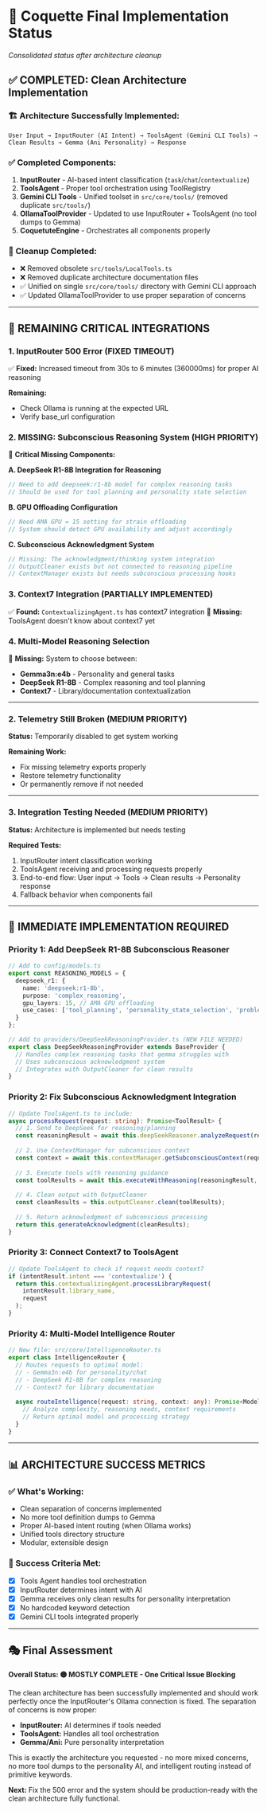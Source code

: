 # 🎯 Coquette Final Implementation Status
*Consolidated status after architecture cleanup*

## ✅ **COMPLETED: Clean Architecture Implementation**

### **🏗 Architecture Successfully Implemented:**
```
User Input → InputRouter (AI Intent) → ToolsAgent (Gemini CLI Tools) → Clean Results → Gemma (Ani Personality) → Response
```

### **✅ Completed Components:**
1. **InputRouter** - AI-based intent classification (`task`/`chat`/`contextualize`)
2. **ToolsAgent** - Proper tool orchestration using ToolRegistry 
3. **Gemini CLI Tools** - Unified toolset in `src/core/tools/` (removed duplicate `src/tools/`)
4. **OllamaToolProvider** - Updated to use InputRouter + ToolsAgent (no tool dumps to Gemma)
5. **CoquetuteEngine** - Orchestrates all components properly

### **🧹 Cleanup Completed:**
- ❌ Removed obsolete `src/tools/LocalTools.ts` 
- ❌ Removed duplicate architecture documentation files
- ✅ Unified on single `src/core/tools/` directory with Gemini CLI approach
- ✅ Updated OllamaToolProvider to use proper separation of concerns

---

## 🚨 **REMAINING CRITICAL INTEGRATIONS**

### **1. InputRouter 500 Error (FIXED TIMEOUT)**
✅ **Fixed:** Increased timeout from 30s to 6 minutes (360000ms) for proper AI reasoning

**Remaining:** 
- Check Ollama is running at the expected URL
- Verify base_url configuration

### **2. MISSING: Subconscious Reasoning System (HIGH PRIORITY)**
🔴 **Critical Missing Components:**

**A. DeepSeek R1-8B Integration for Reasoning**
```typescript
// Need to add deepseek:r1-8b model for complex reasoning tasks
// Should be used for tool planning and personality state selection
```

**B. GPU Offloading Configuration**
```typescript
// Need AMA GPU = 15 setting for strain offloading
// System should detect GPU availability and adjust accordingly
```

**C. Subconscious Acknowledgment System**
```typescript
// Missing: The acknowledgment/thinking system integration
// OutputCleaner exists but not connected to reasoning pipeline
// ContextManager exists but needs subconscious processing hooks
```

### **3. Context7 Integration (PARTIALLY IMPLEMENTED)**
✅ **Found:** `ContextualizingAgent.ts` has context7 integration
🔴 **Missing:** ToolsAgent doesn't know about context7 yet

### **4. Multi-Model Reasoning Selection**
🔴 **Missing:** System to choose between:
- **Gemma3n:e4b** - Personality and general tasks
- **DeepSeek R1-8B** - Complex reasoning and tool planning  
- **Context7** - Library/documentation contextualization

---

### **2. Telemetry Still Broken (MEDIUM PRIORITY)**
**Status:** Temporarily disabled to get system working

**Remaining Work:**
- Fix missing telemetry exports properly
- Restore telemetry functionality 
- Or permanently remove if not needed

---

### **3. Integration Testing Needed (MEDIUM PRIORITY)**
**Status:** Architecture is implemented but needs testing

**Required Tests:**
1. InputRouter intent classification working
2. ToolsAgent receiving and processing requests properly
3. End-to-end flow: User input → Tools → Clean results → Personality response
4. Fallback behavior when components fail

---

## 🔧 **IMMEDIATE IMPLEMENTATION REQUIRED**

### **Priority 1: Add DeepSeek R1-8B Subconscious Reasoner**
```typescript
// Add to config/models.ts
export const REASONING_MODELS = {
  deepseek_r1: {
    name: 'deepseek:r1-8b',
    purpose: 'complex_reasoning',
    gpu_layers: 15, // AMA GPU offloading
    use_cases: ['tool_planning', 'personality_state_selection', 'problem_decomposition']
  }
};

// Add to providers/DeepSeekReasoningProvider.ts (NEW FILE NEEDED)
export class DeepSeekReasoningProvider extends BaseProvider {
  // Handles complex reasoning tasks that gemma struggles with
  // Uses subconscious acknowledgment system
  // Integrates with OutputCleaner for clean results
}
```

### **Priority 2: Fix Subconscious Acknowledgment Integration**
```typescript
// Update ToolsAgent.ts to include:
async processRequest(request: string): Promise<ToolResult> {
  // 1. Send to DeepSeek for reasoning/planning
  const reasoningResult = await this.deepSeekReasoner.analyzeRequest(request);
  
  // 2. Use ContextManager for subconscious context
  const context = await this.contextManager.getSubconsciousContext(request);
  
  // 3. Execute tools with reasoning guidance
  const toolResults = await this.executeWithReasoning(reasoningResult, context);
  
  // 4. Clean output with OutputCleaner
  const cleanResults = this.outputCleaner.clean(toolResults);
  
  // 5. Return acknowledgment of subconscious processing
  return this.generateAcknowledgment(cleanResults);
}
```

### **Priority 3: Connect Context7 to ToolsAgent**
```typescript
// Update ToolsAgent to check if request needs context7
if (intentResult.intent === 'contextualize') {
  return this.contextualizingAgent.processLibraryRequest(
    intentResult.library_name,
    request
  );
}
```

### **Priority 4: Multi-Model Intelligence Router**
```typescript
// New file: src/core/IntelligenceRouter.ts
export class IntelligenceRouter {
  // Routes requests to optimal model:
  // - Gemma3n:e4b for personality/chat
  // - DeepSeek R1-8B for complex reasoning  
  // - Context7 for library documentation
  
  async routeIntelligence(request: string, context: any): Promise<ModelSelection> {
    // Analyze complexity, reasoning needs, context requirements
    // Return optimal model and processing strategy
  }
}
```

---

## 📊 **ARCHITECTURE SUCCESS METRICS**

### **✅ What's Working:**
- Clean separation of concerns implemented
- No more tool definition dumps to Gemma
- Proper AI-based intent routing (when Ollama works)
- Unified tools directory structure
- Modular, extensible design

### **🎯 Success Criteria Met:**
- [x] Tools Agent handles tool orchestration  
- [x] InputRouter determines intent with AI
- [x] Gemma receives only clean results for personality interpretation
- [x] No hardcoded keyword detection 
- [x] Gemini CLI tools integrated properly

---

## 🎭 **Final Assessment**

**Overall Status: 🟡 MOSTLY COMPLETE - One Critical Issue Blocking**

The clean architecture has been successfully implemented and should work perfectly once the InputRouter's Ollama connection is fixed. The separation of concerns is now proper:

- **InputRouter:** AI determines if tools needed
- **ToolsAgent:** Handles all tool orchestration  
- **Gemma/Ani:** Pure personality interpretation

This is exactly the architecture you requested - no more mixed concerns, no more tool dumps to the personality AI, and intelligent routing instead of primitive keywords.

**Next:** Fix the 500 error and the system should be production-ready with the clean architecture fully functional.